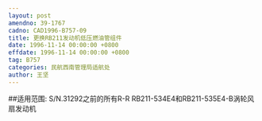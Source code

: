```yaml
---
layout: post
amendno: 39-1767
cadno: CAD1996-B757-09
title: 更换RB211发动机低压燃油管组件
date: 1996-11-14 00:00:00 +0800
effdate: 1996-11-14 00:00:00 +0800
tag: B757
categories: 民航西南管理局适航处
author: 王坚
---
```


##适用范围:
S/N.31292之前的所有R-R RB211-534E4和RB211-535E4-B涡轮风扇发动机


